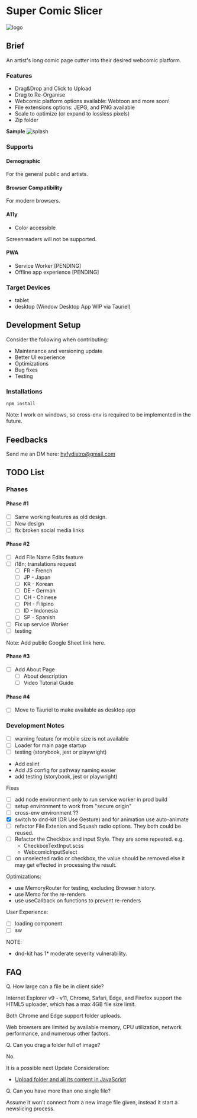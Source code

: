 # Super Comic Slicer
![logo](https://github.com/hyfydistro/super-comic-slicer/assets/24542308/7f4d2581-2588-4c63-a8b2-b989ebe14866)

## Brief
An artist's long comic page cutter into their desired webcomic platform.

### Features
- Drag&Drop and Click to Upload
- Drag to Re-Organise
- Webcomic platform options available: Webtoon and more soon!
- File extensions options: JEPG, and PNG available
- Scale to optimize (or expand to lossless pixels)
- Zip folder

**Sample**
![splash](https://github.com/hyfydistro/super-comic-slicer/assets/24542308/385d507e-31c4-46a1-8f9a-52a2154631b7)

### Supports
#### Demographic
For the general public and artists.

#### Browser Compatibility
For modern browsers.

#### A11y
- Color accessible

Screenreaders will not be supported.

#### PWA
- Service Worker [PENDING]
- Offline app experience [PENDING]

### Target Devices
- tablet
- desktop (Window Desktop App WIP via Tauriel)

## Development Setup
Consider the following when contributing:
- Maintenance and versioning update
- Better UI experience
- Optimizations
- Bug fixes
- Testing

### Installations

```
npm install
```

Note: I work on windows, so cross-env is required to be implemented in the future.

## Feedbacks
Send me an DM here: hyfydistro@gmail.com

## TODO List

### Phases

#### Phase #1
- [ ] Same working features as old design.
- [ ] New design
- [ ] fix broken social media links

#### Phase #2
- [ ] Add File Name Edits feature
- [ ] i18n; translations request
  - [ ] FR - French
  - [ ] JP - Japan
  - [ ] KR - Korean
  - [ ] DE - German
  - [ ] CH - Chinese
  - [ ] PH - Filipino
  - [ ] ID - Indonesia
  - [ ] SP - Spanish
- [ ] Fix up service Worker
- [ ] testing

Note: Add public Google Sheet link here.

#### Phase #3
- [ ] Add About Page
  - [ ] About description
  - [ ] Video Tutorial Guide

#### Phase #4
- [ ] Move to Tauriel to make available as desktop app

### Development Notes
- [ ] warning feature for mobile size is not available
- [ ] Loader for main page startup
- [ ] testing (storybook, jest or playwright)

- Add eslint
- Add JS config for pathway naming easier
- add testing (storybook, jest or playwright)

Fixes
- [ ] add node environment only to run service worker in prod build
- [ ] setup environment to work from "secure origin"
- [ ] cross-env environment ??
- [x] switch to dnd-kit (OR Use Gesture) and for animation use auto-animate
- [ ] refactor File Extenion and Squash radio options. They both could be reused.
- [ ] Refactor the Checkbox and input Style. They are some repeated.
e.g.
  - CheckboxTextInput.scss
  - WebcomicInputSelect
- [ ] on unselected radio or checkbox, the value should be removed else it may get effected in processing the result.

Optimizations:
- use MemoryRouter for testing, excluding Browser history.
- use Memo for the re-renders
- use useCallback on functions to prevent re-renders

User Experience:
- [ ] loading component
- [ ] sw

NOTE:
- dnd-kit has 1* moderate severity vulnerability.

## FAQ
Q. How large can a file be in client side?

Internet Explorer v9 - v11, Chrome, Safari, Edge, and Firefox support the HTML5 uploader, which has a max 4GB file size limit.

Both Chrome and Edge support folder uploads.

Web browsers are limited by available memory, CPU utilization, network performance, and numerous other factors.

Q. Can you drag a folder full of image?

No.

It is a possible next Update Consideration:

- [Upload folder and all its content in JavaScript](https://stackoverflow.com/questions/42239663/upload-folder-and-all-its-content-in-javascript)

Q. Can you have more than one single file?

Assume it won't connect from a new image file given, instead it start a newslicing process.
